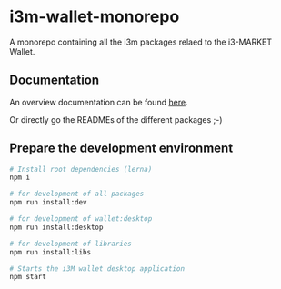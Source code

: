# i3m-wallet-monorepo

A monorepo containing all the i3m packages relaed to the i3-MARKET Wallet.

## Documentation

An overview documentation can be found [here](https://i3-market.gitlab.io/code/backplane/backplane-api-gateway/backplane-api-specification/systems/trust-security-privacy/smart-wallet/overview.html).

Or directly go the READMEs of the different packages ;-)

## Prepare the development environment

```bash
# Install root dependencies (lerna)
npm i

# for development of all packages
npm run install:dev

# for development of wallet:desktop
npm run install:desktop

# for development of libraries
npm run install:libs

# Starts the i3M wallet desktop application
npm start
```
